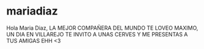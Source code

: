 # mariadiaz
 Hola Maria Diaz, LA MEJOR COMPAÑERA DEL MUNDO TE LOVEO MAXIMO, UN DIA EN VILLAREJO TE INVITO A UNAS CERVES Y ME PRESENTAS A TUS AMIGAS EHH <3 

